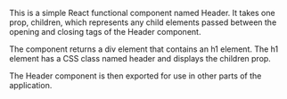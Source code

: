 This is a simple React functional component named Header. It takes one prop, children, which represents any child elements passed between the opening and closing tags of the Header component.

The component returns a div element that contains an h1 element. The h1 element has a CSS class named header and displays the children prop.

The Header component is then exported for use in other parts of the application.
